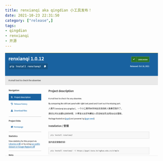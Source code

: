 ```yaml
---
title: renxianqi aka qingdian 小工具发布！
date: 2021-10-23 22:31:50
category: ["release",]
tags:
- qingdian
- renxianqi
- 开源
---
```


![renxianqi发布到pypi.org](images/qingdian-20211113.png)